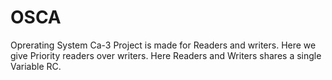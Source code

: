 # OSCA
Oprerating System Ca-3 Project is made for Readers and writers. Here we give Priority readers over writers. 
Here Readers and Writers shares a single Variable RC.
